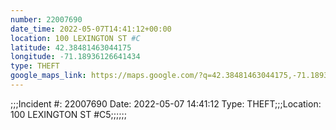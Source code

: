 ```yaml
---
number: 22007690
date_time: 2022-05-07T14:41:12+00:00
location: 100 LEXINGTON ST #C
latitude: 42.38481463044175
longitude: -71.18936126641434
type: THEFT
google_maps_link: https://maps.google.com/?q=42.38481463044175,-71.18936126641434
---
```


;;;Incident #: 22007690  Date: 2022-05-07 14:41:12   Type: THEFT;;;Location: 100 LEXINGTON ST #C5;;;;;;
